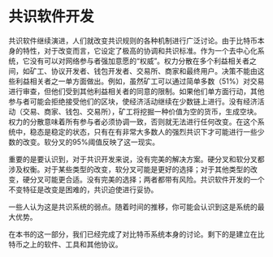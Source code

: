 # 共识软件开发

共识软件继续演进，人们就改变共识规则的各种机制进行广泛讨论。由于比特币本身的特性，对于改变而言，它设定了极高的协调和共识标准。作为一个去中心化系统，它没有可以对网络参与者强加意愿的“权威”。权力分散在多个利益相关者之间，如矿工、协议开发者、钱包开发者、交易所、商家和最终用户。决策不能由这些利益相关者之一单方面做出。例如，虽然矿工可以通过简单多数（51%）对交易进行审查，但他们受到其他利益相关者的同意的限制。如果他们单方面行动，其他参与者可能会拒绝接受他们的区块，使经济活动继续在少数链上进行。没有经济活动（交易、商家、钱包、交易所），矿工将挖掘一种价值为空的货币，生成空块。权力的分散意味着所有参与者必须协调一致，否则就无法进行任何改变。在这个系统中，稳态是稳定的状态，只有在有非常大多数人的强烈共识下才可能进行一些少数的改变。软分叉的95%阈值反映了这一现实。

重要的是要认识到，对于共识开发来说，没有完美的解决方案。硬分叉和软分叉都涉及权衡。对于某些类型的改变，软分叉可能是更好的选择；对于其他类型的改变，硬分叉可能更合适。没有完美的选择；两者都带有风险。共识软件开发的一个不变特征是改变是困难的，共识迫使进行妥协。

一些人认为这是共识系统的弱点。随着时间的推移，你可能会认识到这是系统的最大优势。

在本书的这一部分，我们已经完成了对比特币系统本身的讨论。剩下的是建立在比特币之上的软件、工具和其他协议。
